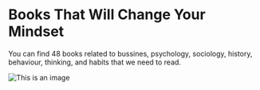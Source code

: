 # Books That Will Change Your Mindset

You can find 48 books related to bussines, psychology, sociology, history, behaviour, thinking, and habits that we need to read.

![This is an image](https://i.im.ge/2022/07/12/u4Dhkp.jpg)
